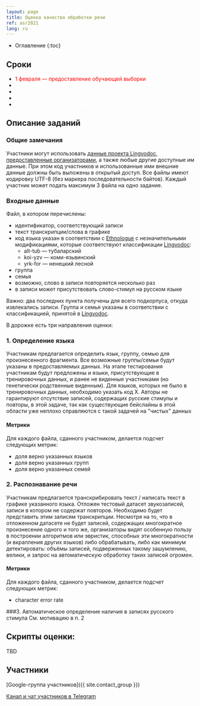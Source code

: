 ```yaml
---
layout: page
title: Оценка качества обработки речи
ref: asr2021
lang: ru
---
```


* Оглавление
{:toc}

## Сроки

* <span style="color: red">1 февраля — предоставление обучающей выборки</span>
* <span style="color: white">21 февраля — предоставление тестовой выборки</span>
* <span style="color: white">6 марта — подача результатов участниками</span>
* <span style="color: white">12 марта — публикация результатов</span>
* <span style="color: white">20 марта  — сбор статей для публикации</span>

## Описание заданий
### Общие замечания
Участники могут использовать [данные проекта Lingvodoc, предоставленные организаторами](../data/index_data_asr.html), а также любые другие доступные им данные. При этом код участников и использованные ими внешние данные должны быть выложены в открытый доступ.
Все файлы имеют кодировку UTF-8 (без маркера последовательности байтов).
Каждый участник может подать максимум 3 файла на одно задание.


### Входные данные

Файл, в котором перечислены:
* идентификатор, соответствующий записи
* текст транскрипции/слова в графике
* код языка указан в соответствии с [Ethnologue](https://www.ethnologue.com/browse/codes) с незначительными модификациями, которые соответствуют классификации [Lingvodoc](http://lingvodoc.ispras.ru):
    * alt-tub — тубаларский
    * koi-yzv — коми-язьвинский
    * yrk-for — ненецкий лесной
* группа
* семья
* возможно, слово в записи повторяется несколько раз
* в записи может присутствовать слово-стимул на русском языке

Важно: два последних пункта получены для всего подкорпуса, откуда извлекались записи.
Группа и семья указаны в соответствии с классификацией, принятой в [Lingvodoc](http://lingvodoc.ispras.ru).

В дорожке есть три направления оценки:

### 1. Определение языка
Участникам предлагается определить язык, группу, семью для произнесенного фрагмента. Все возможные группы/семьи будут указаны в предоставляемых данных. На этапе тестирования участникам будут предложены и языки, присутствующие в тренировочных данных, и ранее не виденные участниками (но генетически родственные виденным). Для языков, которых не было в тренировочных данных, необходимо указать код X.
Авторы не гарантируют отсутствие записей, содержащих русские стимулы и повторы, в этой задаче, так как существующие бейслайны в этой области уже неплохо справляются с такой задачей на "чистых" данных
#### Метрики
Для каждого файла, сданного участником, делается подсчет следующих метрик:
* доля верно указанных языков
* доля верно указанных групп
* доля верно указанных семей


### 2. Распознавание речи
Участникам предлагается транскрибировать текст / написать текст в графике указанного языка.
Отложен тестовый датасет звукозаписей, записи в котором не содержат повторов. Необходимо будет представить этим записям транскрипции. 
Несмотря на то, что в отложенном датасете не будет записей, содержащих многократное произнесение одного и того же, организаторы видят особенную пользу в построении алгоритмов или эвристик, способных эти многократности (и вкрапления других языков) либо обрабатывать, либо как минимум детектировать: объёмы записей, подверженных такому зашумлению, велики, и запрос на автоматическую обработку таких записей огромен.

#### Метрики
Для каждого файла, сданного участником, делается подсчет следующих метрик:
* character error rate


###3. Автоматическое определение наличия в записях русского стимула
См. мотивацию в п. 2

## Скрипты оценки:
TBD


## Участники
[Google-группа участников]({{ site.contact_group }})

[Канал и чат участников в Telegram](https://t.me/joinchat/VEyIcKjL4efvhbKm)
